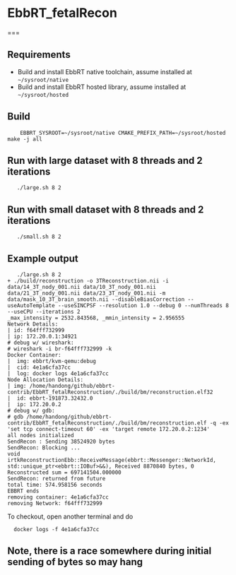 # EbbRT_fetalRecon
===

## Requirements
* Build and install EbbRT native toolchain, assume installed at `~/sysroot/native`
* Build and install EbbRT hosted library, assume installed at `~/sysroot/hosted`

## Build
```
	EBBRT_SYSROOT=~/sysroot/native CMAKE_PREFIX_PATH=~/sysroot/hosted make -j all
```

## Run with large dataset with 8 threads and 2 iterations

```
   ./large.sh 8 2
```

## Run with small dataset with 8 threads and 2 iterations

```
   ./small.sh 8 2
```

## Example output
```
   ./large.sh 8 2
+ ./build/reconstruction -o 3TReconstruction.nii -i data/14_3T_nody_001.nii data/10_3T_nody_001.nii data/21_3T_nody_001.nii data/23_3T_nody_001.nii -m data/mask_10_3T_brain_smooth.nii --disableBiasCorrection --useAutoTemplate --useSINCPSF --resolution 1.0 --debug 0 --numThreads 8 --useCPU --iterations 2
_max_intensity = 2532.843568, _mmin_intensity = 2.956555
Network Details:
| id: f64fff732999
| ip: 172.20.0.1:34921
# debug w/ wireshark:
# wireshark -i br-f64fff732999 -k
Docker Container:
|  img: ebbrt/kvm-qemu:debug
|  cid: 4e1a6cfa37cc
|  log: docker logs 4e1a6cfa37cc
Node Allocation Details: 
| img: /home/handong/github/ebbrt-contrib/EbbRT_fetalReconstruction/./build/bm/reconstruction.elf32
|  id: ebbrt-191873.32432.0
|  ip: 172.20.0.2
# debug w/ gdb: 
# gdb /home/handong/github/ebbrt-contrib/EbbRT_fetalReconstruction/./build/bm/reconstruction.elf -q -ex 'set tcp connect-timeout 60' -ex 'target remote 172.20.0.2:1234'
all nodes initialized
SendRecon : Sending 38524920 bytes
SendRecon: Blocking ... 
void irtkReconstructionEbb::ReceiveMessage(ebbrt::Messenger::NetworkId, std::unique_ptr<ebbrt::IOBuf>&&), Received 8870840 bytes, 0
Reconstructed sum = 697141504.000000
SendRecon: returned from future
total time: 574.958156 seconds
EBBRT ends
removing container: 4e1a6cfa37cc
removing Network: f64fff732999

```

To checkout, open another terminal and do 
```
  docker logs -f 4e1a6cfa37cc
```


## Note, there is a race somewhere during initial sending of bytes so may hang

